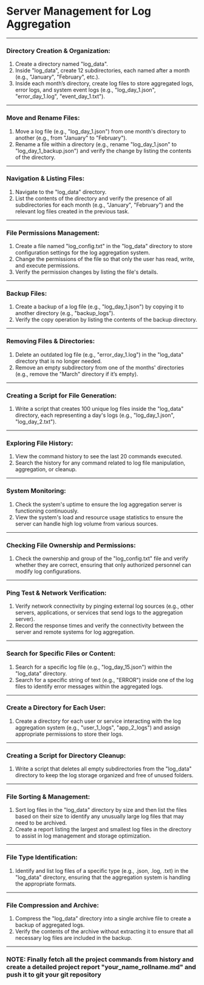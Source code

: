 # Server Management for Log Aggregation

---

### **Directory Creation & Organization:**

1. Create a directory named "log_data".
2. Inside "log_data", create 12 subdirectories, each named after a month (e.g., "January", "February", etc.).
3. Inside each month’s directory, create log files to store aggregated logs, error logs, and system event logs (e.g., "log_day_1.json", "error_day_1.log", "event_day_1.txt").

---

### **Move and Rename Files:**

1. Move a log file (e.g., "log_day_1.json") from one month's directory to another (e.g., from "January" to "February").
2. Rename a file within a directory (e.g., rename "log_day_1.json" to "log_day_1_backup.json") and verify the change by listing the contents of the directory.

---

### **Navigation & Listing Files:**

1. Navigate to the "log_data" directory.
2. List the contents of the directory and verify the presence of all subdirectories for each month (e.g., "January", "February") and the relevant log files created in the previous task.

---

### **File Permissions Management:**

1. Create a file named "log_config.txt" in the "log_data" directory to store configuration settings for the log aggregation system.
2. Change the permissions of the file so that only the user has read, write, and execute permissions.
3. Verify the permission changes by listing the file's details.

---

### **Backup Files:**

1. Create a backup of a log file (e.g., "log_day_1.json") by copying it to another directory (e.g., "backup_logs").
2. Verify the copy operation by listing the contents of the backup directory.

---

### **Removing Files & Directories:**

1. Delete an outdated log file (e.g., "error_day_1.log") in the "log_data" directory that is no longer needed.
2. Remove an empty subdirectory from one of the months' directories (e.g., remove the "March" directory if it’s empty).

---

### **Creating a Script for File Generation:**

1. Write a script that creates 100 unique log files inside the "log_data" directory, each representing a day's logs (e.g., "log_day_1.json", "log_day_2.txt").

---

### **Exploring File History:**

1. View the command history to see the last 20 commands executed.
2. Search the history for any command related to log file manipulation, aggregation, or cleanup.

---

### **System Monitoring:**

1. Check the system's uptime to ensure the log aggregation server is functioning continuously.
2. View the system's load and resource usage statistics to ensure the server can handle high log volume from various sources.

---

### **Checking File Ownership and Permissions:**

1. Check the ownership and group of the "log_config.txt" file and verify whether they are correct, ensuring that only authorized personnel can modify log configurations.

---

### **Ping Test & Network Verification:**

1. Verify network connectivity by pinging external log sources (e.g., other servers, applications, or services that send logs to the aggregation server).
2. Record the response times and verify the connectivity between the server and remote systems for log aggregation.

---

### **Search for Specific Files or Content:**

1. Search for a specific log file (e.g., "log_day_15.json") within the "log_data" directory.
2. Search for a specific string of text (e.g., "ERROR") inside one of the log files to identify error messages within the aggregated logs.

---

### **Create a Directory for Each User:**

1. Create a directory for each user or service interacting with the log aggregation system (e.g., "user_1_logs", "app_2_logs") and assign appropriate permissions to store their logs.
   
---

### **Creating a Script for Directory Cleanup:**

1. Write a script that deletes all empty subdirectories from the "log_data" directory to keep the log storage organized and free of unused folders.

---

### **File Sorting & Management:**

1. Sort log files in the "log_data" directory by size and then list the files based on their size to identify any unusually large log files that may need to be archived.
2. Create a report listing the largest and smallest log files in the directory to assist in log management and storage optimization.

---

### **File Type Identification:**

1. Identify and list log files of a specific type (e.g., .json, .log, .txt) in the "log_data" directory, ensuring that the aggregation system is handling the appropriate formats.

---

### **File Compression and Archive:**

1. Compress the "log_data" directory into a single archive file to create a backup of aggregated logs.
2. Verify the contents of the archive without extracting it to ensure that all necessary log files are included in the backup.

---

### NOTE: Finally fetch all the project commands from history and create a detailed project report "your_name_rollname.md" and push it to git your git repository